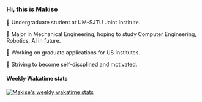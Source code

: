 ### Hi, this is Makise

🏫 Undergraduate student at UM-SJTU Joint Institute.

📖 Major in Mechanical Engineering, hoping to study Computer Engineering, Robotics, AI in future.

🚀 Working on graduate applications for US Institutes.

🤔 Striving to become self-discplined and motivated.

#### Weekly Wakatime stats

[![Makise's weekly wakatime stats](https://github-readme-stats.vercel.app/api/wakatime?username=MakiseJiang)](https://github.com/anuraghazra/github-readme-stats)